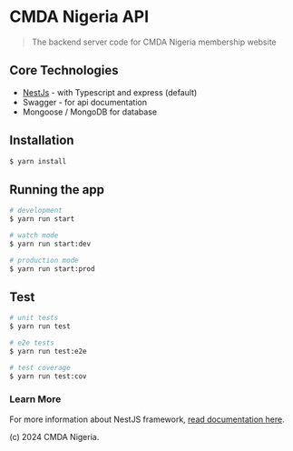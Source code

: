 # CMDA Nigeria API

> The backend server code for CMDA Nigeria membership website

## Core Technologies

- [NestJs](https://github.com/nestjs/nest) - with Typescript and express (default)
- Swagger - for api documentation
- Mongoose / MongoDB for database


## Installation

```bash
$ yarn install
```

## Running the app

```bash
# development
$ yarn run start

# watch mode
$ yarn run start:dev

# production mode
$ yarn run start:prod
```

## Test

```bash
# unit tests
$ yarn run test

# e2e tests
$ yarn run test:e2e

# test coverage
$ yarn run test:cov
```

### Learn More

For more information about NestJS framework, [read documentation here](https://docs.nestjs.com).


(c) 2024 CMDA Nigeria.
